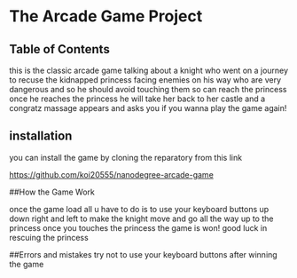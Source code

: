 # The Arcade Game Project


## Table of Contents

this is the classic arcade game talking about a knight who went on a journey to recuse the kidnapped princess
facing enemies on his way who are very dangerous and so he should avoid touching them so can reach the princess
once he reaches the princess he will take her back to her castle and a congratz massage appears and asks you if you
wanna play the game again!

## installation

you can install the game by cloning the reparatory from this link

https://github.com/koi20555/nanodegree-arcade-game

##How the Game Work

once the game load all u have to do is to use your keyboard buttons up down right and left to make the knight move
and go all the way up to the princess once you touches the princess the game is won! good luck in rescuing the princess

##Errors and mistakes
try not to use your keyboard buttons after winning the game

